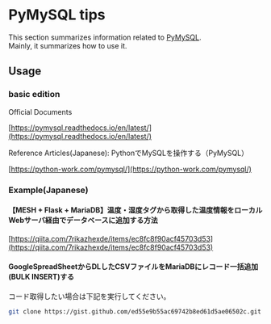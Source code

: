 # PyMySQL tips

This section summarizes information related to [PyMySQL](https://pypi.org/project/pymysql/).<br />
Mainly, it summarizes how to use it.

## Usage

### basic edition

Official Documents

[https://pymysql.readthedocs.io/en/latest/](https://pymysql.readthedocs.io/en/latest/)

Reference Articles(Japanese): PythonでMySQLを操作する（PyMySQL）

[https://python-work.com/pymysql/](https://python-work.com/pymysql/)

### Example(Japanese)

#### 【MESH + Flask + MariaDB】温度・湿度タグから取得した温度情報をローカルWebサーバ経由でデータベースに追加する方法

[https://qiita.com/7rikazhexde/items/ec8fc8f90acf45703d53](https://qiita.com/7rikazhexde/items/ec8fc8f90acf45703d53)

#### GoogleSpreadSheetからDLしたCSVファイルをMariaDBにレコード一括追加(BULK INSERT)する

コード取得したい場合は下記を実行してください。

```bash
git clone https://gist.github.com/ed55e9b55ac69742b8ed61d5ae06502c.git
```

<script src="https://gist.github.com/7rikazhexde/ed55e9b55ac69742b8ed61d5ae06502c.js"></script>

